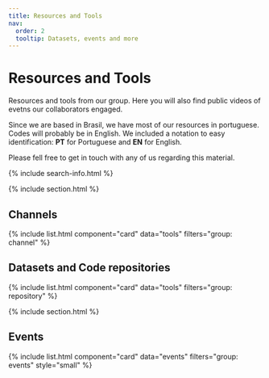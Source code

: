 ```yaml
---
title: Resources and Tools
nav:
  order: 2
  tooltip: Datasets, events and more
---
```


# <i class="fas fa-tools"></i>Resources and Tools

Resources and tools from our group. Here you will also find public videos of evetns our collaborators engaged.

Since we are based in Brasil, we have most of our resources in portuguese. Codes will probably be in English. We included a notation to easy identification: **PT** for Portuguese and **EN** for English.

Please fell free to get in touch with any of us regarding this material.

{% include search-info.html %}

{% include section.html %}

## Channels

{% include list.html component="card" data="tools" filters="group: channel" %}

## Datasets and Code repositories

{% include list.html component="card" data="tools" filters="group: repository" %}

{% include section.html %}

## Events
{% include list.html component="card" data="events" filters="group: events" style="small" %}
